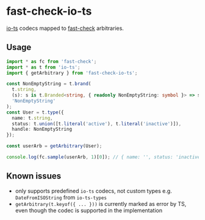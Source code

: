 # fast-check-io-ts

[io-ts](https://github.com/gcanti/io-ts) codecs mapped to [fast-check](https://github.com/dubzzz/fast-check) arbitraries.

## Usage

```ts
import * as fc from 'fast-check';
import * as t from 'io-ts';
import { getArbitrary } from 'fast-check-io-ts';

const NonEmptyString = t.brand(
  t.string,
  (s): s is t.Branded<string, { readonly NonEmptyString: symbol }> => s.length > 0,
  'NonEmptyString'
);
const User = t.type({
  name: t.string,
  status: t.union([t.literal('active'), t.literal('inactive')]),
  handle: NonEmptyString
});

const userArb = getArbitrary(User);

console.log(fc.sample(userArb, 1)[0]); // { name: '', status: 'inactive', handle: 'M.y?>A/' }
```

## Known issues

- only supports predefined `io-ts` codecs, not custom types e.g. `DateFromISOString` from `io-ts-types`
- `getArbitrary(t.keyof({ ... }))` is currently marked as error by TS, even though the codec is supported in the implementation
